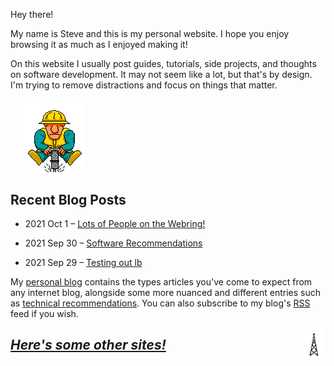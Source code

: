 Hey there!

My name is Steve and this is my personal website. I hope you enjoy browsing it as
much as I enjoyed making it!

On this website I usually post guides, tutorials, side projects, and thoughts
on software development. It may not seem like a lot, but that's by design. I'm
trying to remove distractions and focus on things that matter.

<img src="pix/gif/worker.gif" style="max-width: 50%;margin: 4%;display: block;" alt="Under construction..." title="Under construction...">


## Recent Blog Posts

- 2021 Oct 1 – [Lots of People on the Webring!](https://worthyox.github.io/lots-of-ppl-on-the-webring.html)

- 2021 Sep 30 – [Software Recommendations](https://worthyox.github.io/software-recommendations.html)

- 2021 Sep 29 – [Testing out lb](https://worthyox.github.io/testing-out-lb.html)


My [personal blog](https://worthyox.github.io/blog.html) contains the types
articles you've come to expect from any internet blog, alongside some more
nuanced and different entries such as
[technical recommendations](https://worthyox.github.io/software-recommendations.html).
You can also subscribe to my blog's [RSS](https://worthyox.github.io/rss.xml)
feed if you wish.

<img src="pix/gif/tower.gif" style="float: right;" alt="Tower" title="Put the desired urls into your RSS reader of choice to get my updates.">


## *[Here's some other sites!](https://worthyox.github.io/webring.html)*
